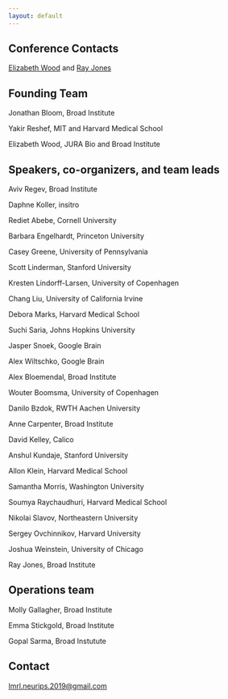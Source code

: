 ```yaml
---
layout: default
---
```

## Conference Contacts

<a href="mailto:lmrl.neurips.2019@gmail.com">Elizabeth Wood</a> and <a href="lmrl.neurips.2019@gmail.com">Ray Jones</a>

## Founding Team

Jonathan Bloom, Broad Institute

Yakir Reshef, MIT and Harvard Medical School

Elizabeth Wood, JURA Bio and Broad Institute

## Speakers, co-organizers, and team leads

Aviv Regev, Broad Institute

Daphne Koller, insitro

Rediet Abebe, Cornell University

Barbara Engelhardt, Princeton University

Casey Greene, University of Pennsylvania

Scott Linderman, Stanford University

Kresten Lindorff-Larsen, University of Copenhagen

Chang Liu, University of California Irvine

Debora Marks, Harvard Medical School

Suchi Saria, Johns Hopkins University

Jasper Snoek, Google Brain

Alex Wiltschko, Google Brain

Alex Bloemendal, Broad Institute

Wouter Boomsma, University of Copenhagen

Danilo Bzdok, RWTH Aachen University

Anne Carpenter, Broad Institute

David Kelley, Calico

Anshul Kundaje, Stanford University

Allon Klein, Harvard Medical School

Samantha Morris, Washington University

Soumya Raychaudhuri, Harvard Medical School

Nikolai Slavov, Northeastern University

Sergey Ovchinnikov, Harvard University

Joshua Weinstein, University of Chicago

Ray Jones, Broad Institute

## Operations team

Molly Gallagher, Broad Institute

Emma Stickgold, Broad Institute

Gopal Sarma, Broad Instutute

## Contact

lmrl.neurips.2019@gmail.com

